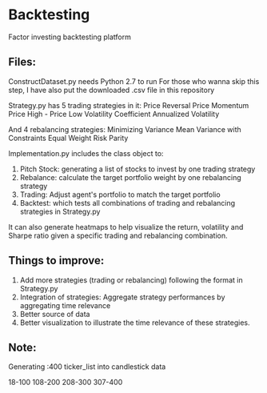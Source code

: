 # Backtesting
Factor investing backtesting platform


## Files:
ConstructDataset.py needs Python 2.7 to run
For those who wanna skip this step, I have also put the downloaded .csv file in this repository

Strategy.py has 5 trading strategies in it:
Price Reversal
Price Momentum
Price High - Price Low
Volatility Coefficient
Annualized Volatility

And 4 rebalancing strategies:
Minimizing Variance
Mean Variance with Constraints
Equal Weight
Risk Parity

Implementation.py includes the class object to:
1. Pitch Stock: generating a list of stocks to invest by one trading strategy
2. Rebalance: calculate the target portfolio weight by one rebalancing strategy
3. Trading: Adjust agent's portfolio to match the target portfolio
4. Backtest: which tests all combinations of trading and rebalancing strategies in Strategy.py

It can also generate heatmaps to help visualize the return, volatility and Sharpe ratio given a specific trading and rebalancing combination.

## Things to improve:
1. Add more strategies (trading or rebalancing) following the format in Strategy.py
2. Integration of strategies: Aggregate strategy performances by aggregating time relevance
3. Better source of data
4. Better visualization to illustrate the time relevance of these strategies.


## Note:
Generating :400 ticker_list into candlestick data

18-100
108-200
208-300
307-400